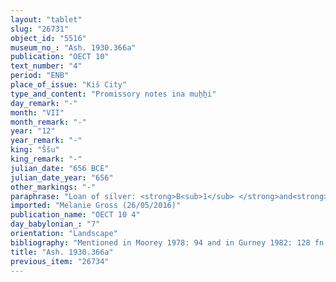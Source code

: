 ```yaml
---
layout: "tablet"
slug: "26731"
object_id: "5516"
museum_no_: "Ash. 1930.366a"
publication: "OECT 10"
text_number: "4"
period: "ENB"
place_of_issue: "Kiš City"
type_and_content: "Promissory notes ina muẖẖi"
day_remark: "-"
month: "VII"
month_remark: "-"
year: "12"
year_remark: "-"
king: "Ššu"
king_remark: "-"
julian_date: "656 BCE"
julian_date_year: "656"
other_markings: "-"
paraphrase: "Loan of silver: <strong>B<sub>1</sub> </strong>and<strong> B<sub>2</sub></strong> owe <strong>A</strong> 10 shekels of silver. The debt will bear a monthly interest of 1/4 shekel (5% p.a.). <strong>B<sub>1</sub> </strong>and <strong>B<sub>2</sub></strong> mutually guarantee for the repayment of the debt. Witnesses (including Indē&scaron;u from the town Mandera) and the scribe.<br /> <br /> <strong>A</strong> = Ahu-iddin; <strong>B<sub>1</sub> </strong>= Nab&ucirc;-nāṣir; <strong>B<sub>2</sub></strong> = Kudurru; Scribe = Bēl-īpu&scaron;<br /> &nbsp;"
imported: "Melanie Gross (26/05/2016)"
publication_name: "OECT 10 4"
day_babylonian_: "7"
orientation: "Landscape"
bibliography: "Mentioned in Moorey 1978: 94 and in Gurney 1982: 128 fn. 2."
title: "Ash. 1930.366a"
previous_item: "26734"
---
```

